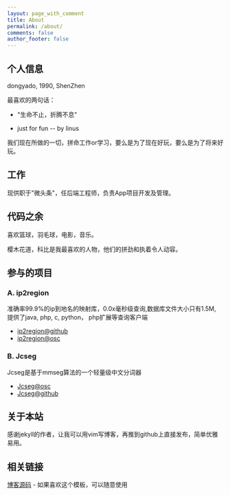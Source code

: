 ```yaml
---
layout: page_with_comment
title: About
permalink: /about/
comments: false
author_footer: false
---
```


## 个人信息

dongyado, 1990, ShenZhen

最喜欢的两句话：

* "生命不止，折腾不息"

* just for fun -- by linus

我们现在所做的一切，拼命工作or学习，要么是为了现在好玩，要么是为了将来好玩。

## 工作

现供职于"微头条"，任后端工程师，负责App项目开发及管理。


## 代码之余

喜欢篮球，羽毛球，电影，音乐。

樱木花道，科比是我最喜欢的人物，他们的拼劲和执着令人动容。

## 参与的项目

### A. ip2region

准确率99.9%的ip到地名的映射库，0.0x毫秒级查询,数据库文件大小只有1.5M, 提供了java, php, c, python， php扩展等查询客户端

* [ip2region@github][]
* [ip2region@osc][] 

### B. Jcseg

Jcseg是基于mmseg算法的一个轻量级中文分词器

* [Jcseg@osc][] 
* [Jcseg@github][] 


## 关于本站

感谢jekyll的作者，让我可以用vim写博客，再推到github上直接发布，简单优雅易用。

## 相关链接
[博客源码][] - 如果喜欢这个模板，可以随意使用
 

[博客源码]: https://github.com/dongyado/dongyado.github.io
[Jcseg@github]: https://github.com/lionsoul2014/jcseg
[Jcseg@osc]: http://git.oschina.net/lionsoul/jcseg
[ip2region@github]: https://github.com/lionsoul2016/ip2region
[ip2region@osc]: http://git.oschina.net/lionsoul/ip2region
